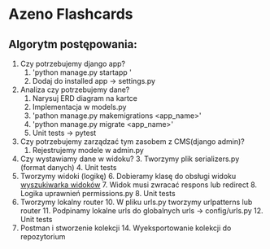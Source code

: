# Azeno Flashcards

## Algorytm postępowania:

1. Czy potrzebujemy django app?
   1. 'python manage.py startapp <name>'
   2. Dodaj do installed app -> settings.py
2. Analiza czy potrzebujemy dane?
   1. Narysuj ERD diagram na kartce
   2. Implementacja w models.py
   3. 'pathon manage.py makemigrations <app_name>'
   4. 'python manage.py migrate <app_name>'
   5. Unit tests -> pytest
3. Czy potrzebujemy zarządzać tym zasobem z CMS(django admin)?
   1. Rejestrujemy modele w admin.py
2. Czy wystawiamy dane w widoku?
   3. Tworzymy plik serializers.py (format danych)
   4. Unit tests
5. Tworzymy widoki (logikę)
   6. Dobieramy klasę do obsługi widoku [wyszukiwarka widoków](https://www.cdrf.co)
   7. Widok musi zwracać respons lub redirect
   8. Logika uprawnień permissions.py
   8. Unit tests
9. Tworzymy lokalny router
   10. W pliku urls.py tworzymy urlpatterns lub router
   11. Podpinamy lokalne urls do globalnych urls -> config/urls.py
   12. Unit tests
13. Postman i stworzenie kolekcji
    14. Wyeksportowanie kolekcji do repozytorium